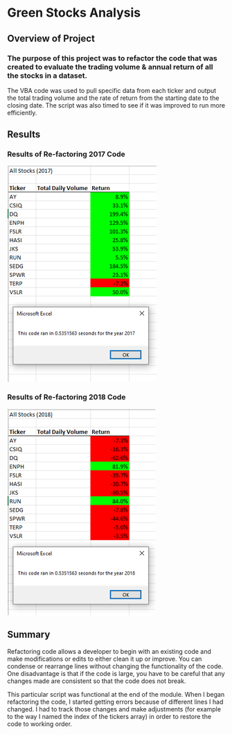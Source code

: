 # Green Stocks Analysis

## Overview of Project

### The purpose of this project was to refactor the code that was created to evaluate the trading volume & annual return of all the stocks in a dataset. 

The VBA code was used to pull specific data from each ticker and output the total trading volume and the rate of return from the starting date to the closing date.  The script was also timed to see if it was improved to run more efficiently.

## Results

### Results of Re-factoring 2017 Code
![VBA_Challenge_2017](Resources/VBA_Challenge_2017.PNG)

### Results of Re-factoring 2018 Code
![VBA_Challenge_2018](Resources/VBA_Challenge_2018.PNG)

## Summary

Refactoring code allows a developer to begin with an existing code and make modifications or edits to either clean it up or improve. You can condense or rearrange lines without changing the functionality of the code. One disadvantage is that if the code is large, you have to be careful that any changes made are consistent so that the code does not break.

This particular script was functional at the end of the module.  When I began refactoring the code, I started getting errors because of different lines I had changed. I had to track those changes and make adjustments (for example to the way I named the index of the tickers array) in order to restore the code to working order. 
